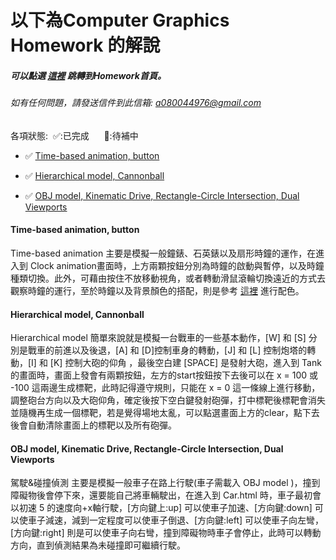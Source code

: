# 以下為Computer Graphics Homework 的解說
   ##### 可以點選 [這裡](https://yuyeh.github.io/cghw/index.html) 跳轉到Homework首頁。
   ###### 如有任何問題，請發送信件到此信箱: a080044976@gmail.com
   
   各項狀態:&nbsp;&nbsp;✅:已完成&nbsp;&nbsp;&nbsp;&nbsp;&nbsp; 🔄:待補中
   
 * ✅ [Time-based animation, button](https://yuyeh.github.io/cghw/Clock.html)
 
 * ✅ [Hierarchical model, Cannonball](https://yuyeh.github.io/cghw/Tank.html)
 
 * ✅ [OBJ model, Kinematic Drive, Rectangle-Circle Intersection, Dual Viewports](https://yuyeh.github.io/cghw/Car.html)


#### Time-based animation, button

Time-based animation 主要是模擬一般鐘錶、石英錶以及扇形時鐘的運作，在進入到 Clock animation畫面時，上方兩顆按鈕分別為時鐘的啟動與暫停，以及時鐘種類切換。此外，可藉由按住不放移動視角，或者轉動滑鼠滾輪切換遠近的方式去觀察時鐘的運行，至於時鐘以及背景顏色的搭配，則是參考 [這裡](https://www.beforafter.org/blog/2016/50-color-combinations) 進行配色。


#### Hierarchical model, Cannonball

Hierarchical model 簡單來說就是模擬一台戰車的一些基本動作，[W] 和 [S] 分別是戰車的前進以及後退，[A] 和 [D]控制車身的轉動，[J] 和 [L] 控制炮塔的轉動，[I] 和 [K] 控制大砲的仰角 ，最後空白建 [SPACE] 是發射大砲，進入到 Tank的畫面時，畫面上發會有兩顆按鈕，左方的start按鈕按下去後可以在 x = 100 或 -100 這兩邊生成標靶，此時記得遵守規則，只能在    x = 0 這一條線上進行移動，調整砲台方向以及大砲仰角，確定後按下空白鍵發射砲彈，打中標靶後標靶會消失並隨機再生成一個標靶，若是覺得場地太亂，可以點選畫面上方的clear，點下去後會自動清除畫面上的標靶以及所有砲彈。


#### OBJ model, Kinematic Drive, Rectangle-Circle Intersection, Dual Viewports

駕駛&碰撞偵測 主要是模擬一般車子在路上行駛(車子需載入 OBJ model )，撞到障礙物後會停下來，還要能自己將車輛駛出，在進入到 Car.html 時，車子最初會以初速 5 的速度向+x軸行駛，[方向鍵上:up] 可以使車子加速、[方向鍵:down] 可以使車子減速，減到一定程度可以使車子倒退、[方向鍵:left] 可以使車子向左彎，[方向鍵:right] 則是可以使車子向右彎，撞到障礙物時車子會停止，此時可以轉動方向，直到偵測結果為未碰撞即可繼續行駛。